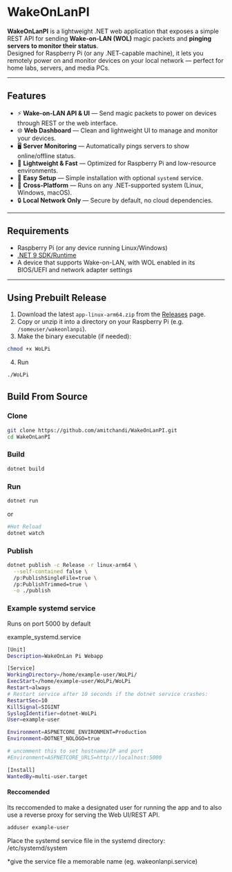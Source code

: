# WakeOnLanPI

**WakeOnLanPI** is a lightweight .NET web application that exposes a simple REST API for sending **Wake-on-LAN (WOL)** magic packets and **pinging servers to monitor their status**.  
Designed for Raspberry Pi (or any .NET-capable machine), it lets you remotely power on and monitor devices on your local network — perfect for home labs, servers, and media PCs.

---

## Features

- ⚡ **Wake-on-LAN API & UI** — Send magic packets to power on devices through REST or the web interface.  
- 🌐 **Web Dashboard** — Clean and lightweight UI to manage and monitor your devices.  
- 🖥️ **Server Monitoring** — Automatically pings servers to show online/offline status.  
- 🧠 **Lightweight & Fast** — Optimized for Raspberry Pi and low-resource environments.  
- 🔧 **Easy Setup** — Simple installation with optional `systemd` service.  
- 🧩 **Cross-Platform** — Runs on any .NET-supported system (Linux, Windows, macOS).  
- 🔒 **Local Network Only** — Secure by default, no cloud dependencies.

---

## Requirements

- Raspberry Pi (or any device running Linux/Windows)  
- [.NET 9 SDK/Runtime](https://dotnet.microsoft.com/download)  
- A device that supports Wake-on-LAN, with WOL enabled in its BIOS/UEFI and network adapter settings  

---


## Using Prebuilt Release

1. Download the latest `app-linux-arm64.zip` from the [Releases](https://github.com/amitchandi/WakeOnLanPI/releases) page.  
2. Copy or unzip it into a directory on your Raspberry Pi (e.g. `/someuser/wakeonlanpi`).  
3. Make the binary executable (if needed):
```bash
chmod +x WoLPi
```
4. Run
```bash
./WoLPi
```

## Build From Source

### Clone
```bash
git clone https://github.com/amitchandi/WakeOnLanPI.git
cd WakeOnLanPI
```

### Build

```bash
dotnet build
```

### Run
```bash
dotnet run
```
or
```bash
#Hot Reload
dotnet watch
```

### Publish
```bash
dotnet publish -c Release -r linux-arm64 \
  --self-contained false \
  /p:PublishSingleFile=true \
  /p:PublishTrimmed=true \
  -o ./publish
```

### Example systemd service

Runs on port 5000 by default

example_systemd.service
```bash
[Unit]
Description=WakeOnLan Pi Webapp

[Service]
WorkingDirectory=/home/example-user/WoLPi/
ExecStart=/home/example-user/WoLPi/WoLPi
Restart=always
# Restart service after 10 seconds if the dotnet service crashes:
RestartSec=10
KillSignal=SIGINT
SyslogIdentifier=dotnet-WoLPi
User=example-user

Environment=ASPNETCORE_ENVIRONMENT=Production
Environment=DOTNET_NOLOGO=true

# uncomment this to set hostname/IP and port
#Environment=ASPNETCORE_URLS=http://localhost:5000

[Install]
WantedBy=multi-user.target
```

#### Reccomended
Its reccomended to make a designated user for running the app and to also use a reverse proxy for serving the Web UI/REST API.

```bash
adduser example-user
```
Place the systemd service file in the systemd directory: /etc/systemd/system

*give the service file a memorable name (eg. wakeonlanpi.service)